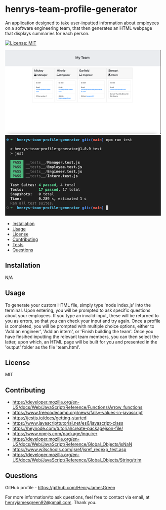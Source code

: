 # henrys-team-profile-generator

An application designed to take user-inputted information about employees on a software engineering team, that then generates an HTML webpage that displays summaries for each person.

[![License: MIT](https://img.shields.io/badge/License-MIT-yellow.svg)](https://opensource.org/licenses/MIT)

![](/images/screengrab-html.png)
![](/images/Screengrab%20-%20tests.png)

- [Installation](#Installation)
- [Usage](#Usage)
- [License](#License)
- [Contributing](#Contributing)
- [Tests](#Tests)
- [Questions](#Questions)

## Installation

N/A

## Usage

To generate your custom HTML file, simply type 'node index.js' into the terminal. Upon entering, you will be prompted to ask specific questions about your employees. If you type an invalid input, these will be returned to you as errors, so that you can check your input and try again. Once a profile is completed, you will be prompted with multiple choice options, either to 'Add an engineer', 'Add an intern', or 'Finish building the team'. Once you have finsihed inputting the relevant team members, you can then select the latter, upon which, an HTML page will be built for you and presented in the 'output' folder as the file 'team.html'.

## License

MIT

## Contributing

- https://developer.mozilla.org/en-US/docs/Web/JavaScript/Reference/Functions/Arrow_functions
- https://www.freecodecamp.org/news/falsy-values-in-javascript
- https://jestjs.io/docs/getting-started
- https://www.javascripttutorial.net/es6/javascript-class
- https://heynode.com/tutorial/create-packagejson-file/
- https://www.npmjs.com/package/inquirer
- https://developer.mozilla.org/en-US/docs/Web/JavaScript/Reference/Global_Objects/isNaN
- https://www.w3schools.com/jsref/jsref_regexp_test.asp
- https://developer.mozilla.org/en-US/docs/Web/JavaScript/Reference/Global_Objects/String/trim

## Questions

GitHub profile - https://github.com/HenryJamesGreen

For more information/to ask questions, feel free to contact via email, at henryjamesgreen92@gmail.com. Thank you.
